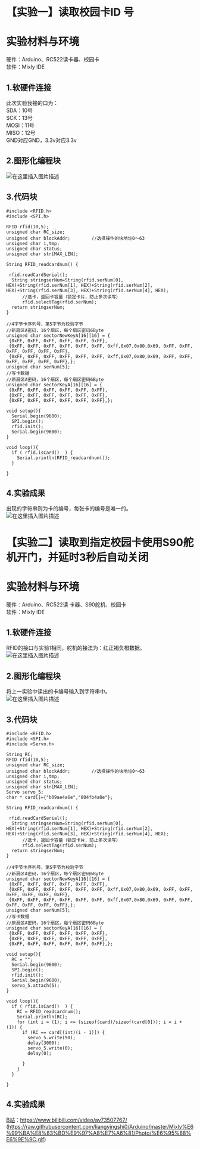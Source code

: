 # 【实验一】读取校园卡ID 号
# 实验材料与环境
硬件：Arduino、RC522读卡器、校园卡   
软件：Mixly IDE 
## 1.软硬件连接
此次实验我接的口为：  
SDA：10号  
SCK：13号  
MOSI：11号  
MISO：12号  
GND对应GND，3.3v对应3.3v  
## 2.图形化编程块
![在这里插入图片描述](https://img-blog.csdnimg.cn/20191027152412922.PNG)
## 3.代码块

```
#include <RFID.h>
#include <SPI.h>

RFID rfid(10,5);
unsigned char RC_size;
unsigned char blockAddr;        //选择操作的块地址0～63
unsigned char i,tmp;
unsigned char status;
unsigned char str[MAX_LEN];

String RFID_readcardnum() {

 rfid.readCardSerial();
  String stringserNum=String(rfid.serNum[0], HEX)+String(rfid.serNum[1], HEX)+String(rfid.serNum[2], HEX)+String(rfid.serNum[3], HEX)+String(rfid.serNum[4], HEX);
      //选卡，返回卡容量（锁定卡片，防止多次读写）
      rfid.selectTag(rfid.serNum);
  return stringserNum;
}

//4字节卡序列号，第5字节为校验字节
//新扇区A密码，16个扇区，每个扇区密码6Byte
unsigned char sectorNewKeyA[16][16] = {
 {0xFF, 0xFF, 0xFF, 0xFF, 0xFF, 0xFF},
 {0xFF, 0xFF, 0xFF, 0xFF, 0xFF, 0xFF, 0xff,0x07,0x80,0x69, 0xFF, 0xFF, 0xFF, 0xFF, 0xFF, 0xFF},
 {0xFF, 0xFF, 0xFF, 0xFF, 0xFF, 0xFF, 0xff,0x07,0x80,0x69, 0xFF, 0xFF, 0xFF, 0xFF, 0xFF, 0xFF},};
unsigned char serNum[5];
//写卡数据
//原扇区A密码，16个扇区，每个扇区密码6Byte
unsigned char sectorKeyA[16][16] = {
 {0xFF, 0xFF, 0xFF, 0xFF, 0xFF, 0xFF},
 {0xFF, 0xFF, 0xFF, 0xFF, 0xFF, 0xFF},
 {0xFF, 0xFF, 0xFF, 0xFF, 0xFF, 0xFF},};

void setup(){
  Serial.begin(9600);
  SPI.begin();
  rfid.init();
  Serial.begin(9600);
}

void loop(){
  if ( rfid.isCard()  ) {
    Serial.println(RFID_readcardnum());
  }

}
```

## 4.实验成果
出现的字符串则为卡的编号，每张卡的编号是唯一的。  
![在这里插入图片描述](https://img-blog.csdnimg.cn/20191027152609272.png)
# 【实验二】读取到指定校园卡使用S90舵机开门，并延时3秒后自动关闭
# 实验材料与环境
硬件：Arduino、RC522读 卡器、S90舵机、校园卡   
软件：Mixly IDE 
## 1.软硬件连接
RFID的接口与实验1相同，舵机的接法为：红正褐负橙数据。  
![在这里插入图片描述](https://img-blog.csdnimg.cn/2019102715282574.jpg?x-oss-process=image/watermark,type_ZmFuZ3poZW5naGVpdGk,shadow_10,text_aHR0cHM6Ly9ibG9nLmNzZG4ubmV0L3FxXzQyNzY3NjQ3,size_16,color_FFFFFF,t_70)
## 2.图形化编程块
将上一实验中读出的卡编号输入到字符串中。  
![在这里插入图片描述](https://img-blog.csdnimg.cn/20191027153031353.PNG?x-oss-process=image/watermark,type_ZmFuZ3poZW5naGVpdGk,shadow_10,text_aHR0cHM6Ly9ibG9nLmNzZG4ubmV0L3FxXzQyNzY3NjQ3,size_16,color_FFFFFF,t_70)
## 3.代码块

```
#include <RFID.h>
#include <SPI.h>
#include <Servo.h>

String RC;
RFID rfid(10,5);
unsigned char RC_size;
unsigned char blockAddr;        //选择操作的块地址0～63
unsigned char i,tmp;
unsigned char status;
unsigned char str[MAX_LEN];
Servo servo_5;
char * card[]={"b09ae4a6e","804fb4a8e"};

String RFID_readcardnum() {

 rfid.readCardSerial();
  String stringserNum=String(rfid.serNum[0], HEX)+String(rfid.serNum[1], HEX)+String(rfid.serNum[2], HEX)+String(rfid.serNum[3], HEX)+String(rfid.serNum[4], HEX);
      //选卡，返回卡容量（锁定卡片，防止多次读写）
      rfid.selectTag(rfid.serNum);
  return stringserNum;
}

//4字节卡序列号，第5字节为校验字节
//新扇区A密码，16个扇区，每个扇区密码6Byte
unsigned char sectorNewKeyA[16][16] = {
 {0xFF, 0xFF, 0xFF, 0xFF, 0xFF, 0xFF},
 {0xFF, 0xFF, 0xFF, 0xFF, 0xFF, 0xFF, 0xff,0x07,0x80,0x69, 0xFF, 0xFF, 0xFF, 0xFF, 0xFF, 0xFF},
 {0xFF, 0xFF, 0xFF, 0xFF, 0xFF, 0xFF, 0xff,0x07,0x80,0x69, 0xFF, 0xFF, 0xFF, 0xFF, 0xFF, 0xFF},};
unsigned char serNum[5];
//写卡数据
//原扇区A密码，16个扇区，每个扇区密码6Byte
unsigned char sectorKeyA[16][16] = {
 {0xFF, 0xFF, 0xFF, 0xFF, 0xFF, 0xFF},
 {0xFF, 0xFF, 0xFF, 0xFF, 0xFF, 0xFF},
 {0xFF, 0xFF, 0xFF, 0xFF, 0xFF, 0xFF},};

void setup(){
  RC = "";
  Serial.begin(9600);
  SPI.begin();
  rfid.init();
  Serial.begin(9600);
  servo_5.attach(5);
}

void loop(){
  if ( rfid.isCard()  ) {
    RC = RFID_readcardnum();
    Serial.println(RC);
    for (int i = (1); i <= (sizeof(card)/sizeof(card[0])); i = i + (1)) {
      if (RC == card[(int)(i - 1)]) {
        servo_5.write(90);
        delay(3000);
        servo_5.write(0);
        delay(0);

      }
    }
  }

}
```

## 4.实验成果
[B站](https://www.bilibili.com/video/av73507767/)：https://www.bilibili.com/video/av73507767/  
(https://raw.githubusercontent.com/liangyingshi0/Arduino/master/Mixly%E6%99%BA%E8%83%BD%E9%97%A8%E7%A6%81/Photo/%E6%95%88%E6%9E%9C.gif)

